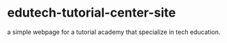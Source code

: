 # edutech-tutorial-center-site
a simple webpage for a tutorial academy that specialize in tech education.
